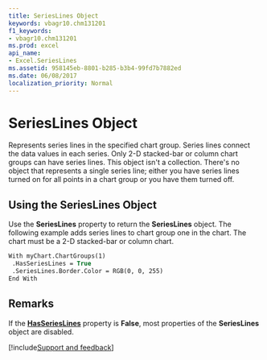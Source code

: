 ```yaml
---
title: SeriesLines Object
keywords: vbagr10.chm131201
f1_keywords:
- vbagr10.chm131201
ms.prod: excel
api_name:
- Excel.SeriesLines
ms.assetid: 958145eb-8801-b285-b3b4-99fd7b7882ed
ms.date: 06/08/2017
localization_priority: Normal
---
```



# SeriesLines Object

Represents series lines in the specified chart group. Series lines connect the data values in each series. Only 2-D stacked-bar or column chart groups can have series lines. This object isn't a collection. There's no object that represents a single series line; either you have series lines turned on for all points in a chart group or you have them turned off.


## Using the SeriesLines Object

Use the  **SeriesLines** property to return the **SeriesLines** object. The following example adds series lines to chart group one in the chart. The chart must be a 2-D stacked-bar or column chart.


```vb
With myChart.ChartGroups(1) 
 .HasSeriesLines = True 
 .SeriesLines.Border.Color = RGB(0, 0, 255) 
End With
```


## Remarks

If the  **[HasSeriesLines](Excel.HasSeriesLines.md)** property is  **False**, most properties of the  **SeriesLines** object are disabled.

[!include[Support and feedback](~/includes/feedback-boilerplate.md)]